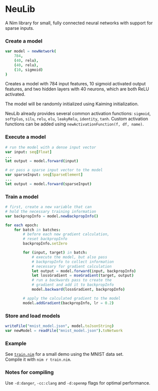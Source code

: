 # NeuLib

A Nim library for small, fully connected neural networks with support for sparse inputs.

### Create a model
```Nim
var model = newNetwork(
    784,
    (40, relu),
    (40, relu),
    (10, sigmoid)
)
```

Creates a model with 784 input features, 10 sigmoid activated output features, and two hidden layers with 40 neurons, which are both ReLU activated.

The model will be randomly initialized using Kaiming initialization.

NeuLib already provides several common activation functions: `sigmoid`, `softplus`, `silu`, `relu`, `elu`, `leakyRelu`, `identity`, `tanh`. Custom activation functions can be added using `newActivationFunction(f, df, name)`.

### Execute a model

```Nim
# run the model with a dense input vector
var input: seq[Float]
...
let output = model.forward(input)

# or pass a sparse input vector to the model
var sparseInput: seq[SparseElement]
...
let output = model.forward(sparseInput)
```

### Train a model

```Nim
# first, create a new variable that can
# hold the necessary training information
var backpropInfo = model.newBackpropInfo()

for each epoch:
    for batch in batches:
        # before each new gradient calculation,
        # reset backpropInfo
        backpropInfo.setZero

        for (input, target) in batch:
            # execute the model, but also pass
            # backpropInfo to collect information
            # necessary for gradient calculation
            let output = model.forward(input, backpropInfo)
            let lossGradient = mseGradient(target, output)
            # run a backwards pass to create the
            # gradient and add it to backpropInfo
            model.backward(lossGradient, backpropInfo)

        # apply the calculated gradient to the model
        model.addGradient(backpropInfo, lr = 0.2)
```

### Store and load models

```Nim
writeFile("mnist_model.json", model.toJsonString)
var newModel = readFile("mnist_model.json").toNetwork
```

### Example

See [`train.nim`](./train.nim) for a small demo using the MNIST data set.  
Compile it with `nim r train.nim`.

### Notes for compiling

Use `-d:danger`, `-cc:clang` and `-d:openmp` flags for optimal performance.



